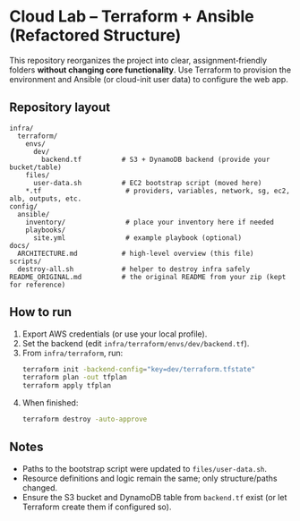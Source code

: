 # Cloud Lab – Terraform + Ansible (Refactored Structure)

This repository reorganizes the project into clear, assignment‑friendly folders **without changing core functionality**.
Use Terraform to provision the environment and Ansible (or cloud-init user data) to configure the web app.

## Repository layout
```
infra/
  terraform/
    envs/
      dev/
        backend.tf          # S3 + DynamoDB backend (provide your bucket/table)
    files/
      user-data.sh          # EC2 bootstrap script (moved here)
    *.tf                     # providers, variables, network, sg, ec2, alb, outputs, etc.
config/
  ansible/
    inventory/               # place your inventory here if needed
    playbooks/
      site.yml               # example playbook (optional)
docs/
  ARCHITECTURE.md           # high-level overview (this file)
scripts/
  destroy-all.sh            # helper to destroy infra safely
README_ORIGINAL.md          # the original README from your zip (kept for reference)
```

## How to run
1. Export AWS credentials (or use your local profile).
2. Set the backend (edit `infra/terraform/envs/dev/backend.tf`).
3. From `infra/terraform`, run:
   ```bash
   terraform init -backend-config="key=dev/terraform.tfstate"
   terraform plan -out tfplan
   terraform apply tfplan
   ```
4. When finished:
   ```bash
   terraform destroy -auto-approve
   ```

## Notes
- Paths to the bootstrap script were updated to `files/user-data.sh`.
- Resource definitions and logic remain the same; only structure/paths changed.
- Ensure the S3 bucket and DynamoDB table from `backend.tf` exist (or let Terraform create them if configured so).
